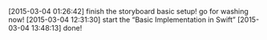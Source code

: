 [2015-03-04 01:26:42] finish the storyboard basic setup! go for washing now!
[2015-03-04 12:31:30] start the “Basic Implementation in Swift”
[2015-03-04 13:48:13] done!
